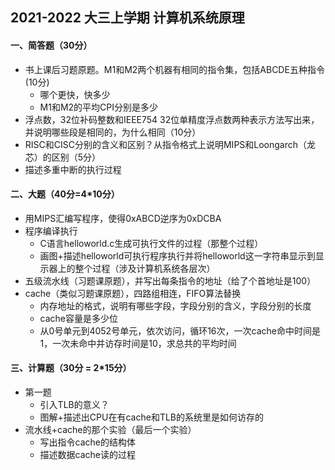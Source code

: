 ## 2021-2022 大三上学期 计算机系统原理

#### 一、简答题（30分）

* 书上课后习题原题。M1和M2两个机器有相同的指令集，包括ABCDE五种指令(10分)
  * 哪个更快，快多少
  * M1和M2的平均CPI分别是多少
* 浮点数，32位补码整数和IEEE754 32位单精度浮点数两种表示方法写出来，并说明哪些段是相同的，为什么相同（10分）
* RISC和CISC分别的含义和区别？从指令格式上说明MIPS和Loongarch（龙芯）的区别（5分）
* 描述多重中断的执行过程

#### 二、大题（40分=4*10分）

* 用MIPS汇编写程序，使得0xABCD逆序为0xDCBA
* 程序编译执行
  * C语言helloworld.c生成可执行文件的过程（那整个过程）
  * 画图+描述helloworld可执行程序执行并将helloworld这一字符串显示到显示器上的整个过程（涉及计算机系统各层次）
* 五级流水线（习题课原题），并写出每条指令的地址（给了个首地址是100）
* cache（类似习题课原题），四路组相连，FIFO算法替换
  * 内存地址的格式，说明有哪些字段，字段分别的含义，字段分别的长度
  * cache容量是多少位
  * 从0号单元到4052号单元，依次访问，循环16次，一次cache命中时间是1，一次未命中并访存时间是10，求总共的平均时间

#### 三、计算题（30分 = 2*15分）

* 第一题
  * 引入TLB的意义？
  * 图解+描述出CPU在有cache和TLB的系统里是如何访存的
* 流水线+cache的那个实验（最后一个实验）
  * 写出指令cache的结构体
  * 描述数据cache读的过程